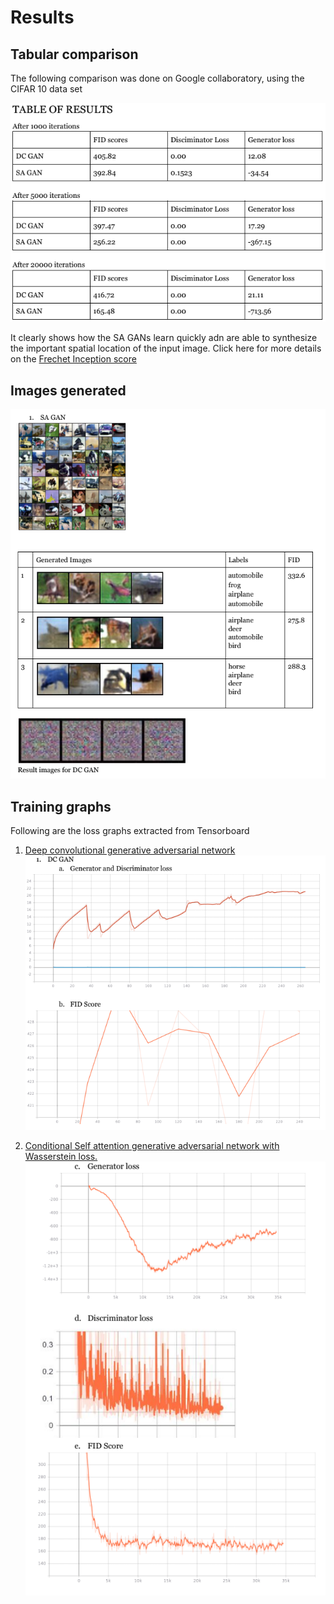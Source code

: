 # Results 

## Tabular comparison 
The following comparison was done on Google collaboratory, using the CIFAR 10 data set

![Tabular comparison](https://github.com/MicroprocessorX069/Comparison-of-DC-GANS-and-SA-GANS/blob/master/documentation/image%20res/results_sa_dc.PNG)

It clearly shows how the SA GANs learn quickly adn are able to synthesize the important spatial location of the input image.
Click here for more details on the [Frechet Inception score](https://github.com/MicroprocessorX069/Comparison-of-DC-GANS-and-SA-GANS/blob/master/documentation/fid.md) 

## Images generated

![Images generated](https://github.com/MicroprocessorX069/Comparison-of-DC-GANS-and-SA-GANS/blob/master/documentation/image%20res/images_dc_sa.PNG)

## Training graphs

Following are the loss graphs extracted from Tensorboard

1. [Deep convolutional generative adversarial network](https://arxiv.org/abs/1511.06434)
![DC GAN loss graphs](https://github.com/MicroprocessorX069/Comparison-of-DC-GANS-and-SA-GANS/blob/master/documentation/image%20res/dcgraphs.PNG)

2. [Conditional Self attention generative adversarial network with Wasserstein loss.](https://github.com/MicroprocessorX069/Comparison-of-DC-GANS-and-SA-GANS/blob/master/documentation/sagan.md)
![SA GAN loss graphs](https://github.com/MicroprocessorX069/Comparison-of-DC-GANS-and-SA-GANS/blob/master/documentation/image%20res/sagraphs.PNG)

